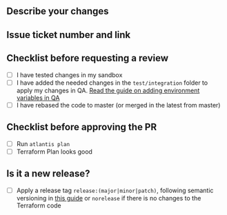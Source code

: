 ## Describe your changes
<!--Describe the change here-->

## Issue ticket number and link
<!--#issue number here -->

## Checklist before requesting a review
- [ ] I have tested changes in my sandbox
- [ ] I have added the needed changes in the `test/integration` folder to apply my changes in QA. [Read the guide on adding environment variables in QA](https://wiki.dfds.cloud/en/ce-private/atlantis/adding-env-vars)
- [ ] I have rebased the code to master (or merged in the latest from master)

## Checklist before approving the PR
- [ ] Run `atlantis plan`
- [ ] Terraform Plan looks good

## Is it a new release?
- [ ] Apply a release tag `release:(major|minor|patch)`, following semantic versioning in [this guide](https://semver.org/) or `norelease` if there is no changes to the Terraform code
